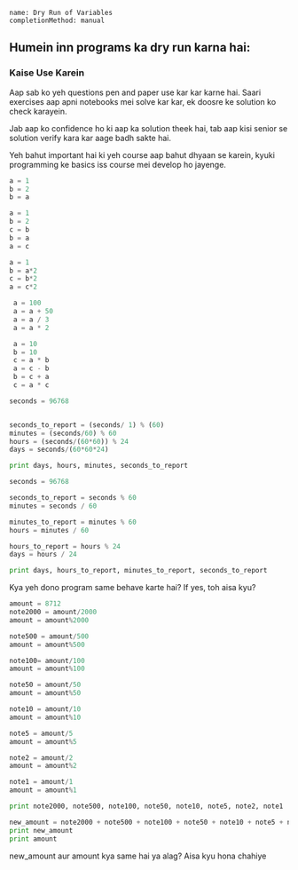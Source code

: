 ```ngMeta
name: Dry Run of Variables
completionMethod: manual
```

## Humein inn programs ka dry run karna hai:
### Kaise Use Karein
Aap sab ko yeh questions pen and paper use kar kar karne hai. Saari exercises aap apni notebooks mei solve kar kar, ek doosre ke solution ko check karayein.

Jab aap ko confidence ho ki aap ka solution theek hai, tab aap kisi senior se solution verify kara kar aage badh sakte hai.

Yeh bahut important hai ki yeh course aap bahut dhyaan se karein, kyuki programming ke basics iss course mei develop ho jayenge.

<!-- TODO : Dry run kaise karte hai iske liye yeh video dekho. -->

```python
a = 1
b = 2
b = a
```

```python
a = 1
b = 2
c = b
b = a 
a = c
```

```python
a = 1
b = a*2
c = b*2
a = c*2
```

```python
 a = 100
 a = a + 50
 a = a / 3
 a = a * 2
```

```python
 a = 10
 b = 10
 c = a * b
 a = c - b
 b = c + a
 c = a * c
```

<!-- MODULUS KA KHUD KA EK MINI COURSE CURATE KARNA HOGA -->
```python
seconds = 96768


seconds_to_report = (seconds/ 1) % (60)
minutes = (seconds/60) % 60 
hours = (seconds/(60*60)) % 24
days = seconds/(60*60*24)

print days, hours, minutes, seconds_to_report
```



```python
seconds = 96768

seconds_to_report = seconds % 60
minutes = seconds / 60

minutes_to_report = minutes % 60
hours = minutes / 60

hours_to_report = hours % 24
days = hours / 24

print days, hours_to_report, minutes_to_report, seconds_to_report
```

Kya yeh dono program same behave karte hai? If yes, toh aisa kyu?


```python
amount = 8712
note2000 = amount/2000
amount = amount%2000

note500 = amount/500
amount = amount%500

note100= amount/100
amount = amount%100

note50 = amount/50
amount = amount%50

note10 = amount/10
amount = amount%10

note5 = amount/5
amount = amount%5

note2 = amount/2
amount = amount%2

note1 = amount/1
amount = amount%1

print note2000, note500, note100, note50, note10, note5, note2, note1

new_amount = note2000 + note500 + note100 + note50 + note10 + note5 + note2 + note1
print new_amount
print amount
```
new_amount aur amount kya same hai ya alag? Aisa kyu hona chahiye
